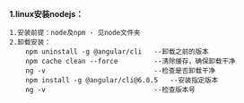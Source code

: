 

**1.linux安装nodejs：**

    1.安装前提：node及npm - 见node文件夹
    2.卸载安装：
        npm uninstall -g @angular/cli   --卸载之前的版本
        npm cache clean --force         --清除缓存，确保卸载干净
        ng -v                           --检查是否卸载干净
        npm install -g @angular/cli@6.0.5   --安装指定版本
        ng -v                           --检查版本号
    
